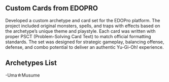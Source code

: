 ## **Custom Cards from EDOPRO**
Developed a custom archetype and card set for the EDOPro platform. The project included original monsters, spells, and traps with effects based on the archetype’s unique theme and playstyle. Each card was written with proper PSCT (Problem-Solving Card Text) to match official formatting standards. The set was designed for strategic gameplay, balancing offense, defense, and combo potential to deliver an authentic Yu-Gi-Oh! experience.

## **Archetypes List**
-Uma☆Musume
